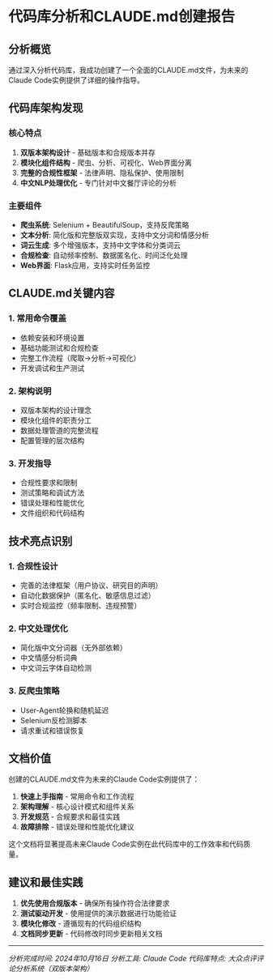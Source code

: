# 代码库分析和CLAUDE.md创建报告

## 分析概览

通过深入分析代码库，我成功创建了一个全面的CLAUDE.md文件，为未来的Claude Code实例提供了详细的操作指导。

## 代码库架构发现

### 核心特点
1. **双版本架构设计** - 基础版本和合规版本并存
2. **模块化组件结构** - 爬虫、分析、可视化、Web界面分离
3. **完整的合规性框架** - 法律声明、隐私保护、使用限制
4. **中文NLP处理优化** - 专门针对中文餐厅评论的分析

### 主要组件
- **爬虫系统**: Selenium + BeautifulSoup，支持反爬策略
- **文本分析**: 简化版和完整版双实现，支持中文分词和情感分析
- **词云生成**: 多个增强版本，支持中文字体和分类词云
- **合规检查**: 自动频率控制、数据匿名化、时间泛化处理
- **Web界面**: Flask应用，支持实时任务监控

## CLAUDE.md关键内容

### 1. 常用命令覆盖
- 依赖安装和环境设置
- 基础功能测试和合规检查
- 完整工作流程（爬取→分析→可视化）
- 开发调试和生产测试

### 2. 架构说明
- 双版本架构的设计理念
- 模块化组件的职责分工
- 数据处理管道的完整流程
- 配置管理的层次结构

### 3. 开发指导
- 合规性要求和限制
- 测试策略和调试方法
- 错误处理和性能优化
- 文件组织和代码结构

## 技术亮点识别

### 1. 合规性设计
- 完善的法律框架（用户协议、研究目的声明）
- 自动化数据保护（匿名化、敏感信息过滤）
- 实时合规监控（频率限制、违规预警）

### 2. 中文处理优化
- 简化版中文分词器（无外部依赖）
- 中文情感分析词典
- 中文词云字体自动检测

### 3. 反爬虫策略
- User-Agent轮换和随机延迟
- Selenium反检测脚本
- 请求重试和错误恢复

## 文档价值

创建的CLAUDE.md文件为未来的Claude Code实例提供了：

1. **快速上手指南** - 常用命令和工作流程
2. **架构理解** - 核心设计模式和组件关系
3. **开发规范** - 合规要求和最佳实践
4. **故障排除** - 错误处理和性能优化建议

这个文档将显著提高未来Claude Code实例在此代码库中的工作效率和代码质量。

## 建议和最佳实践

1. **优先使用合规版本** - 确保所有操作符合法律要求
2. **测试驱动开发** - 使用提供的演示数据进行功能验证
3. **模块化修改** - 遵循现有的代码组织结构
4. **文档同步更新** - 代码修改时同步更新相关文档

---

*分析完成时间: 2024年10月16日*
*分析工具: Claude Code*
*代码库特点: 大众点评评论分析系统（双版本架构）*